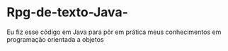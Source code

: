 # Rpg-de-texto-Java-
Eu fiz esse código em Java para pôr em prática meus conhecimentos em programação orientada a objetos
